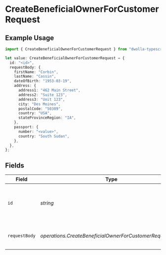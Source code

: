 # CreateBeneficialOwnerForCustomerRequest

## Example Usage

```typescript
import { CreateBeneficialOwnerForCustomerRequest } from "dwolla-typescript/models/operations";

let value: CreateBeneficialOwnerForCustomerRequest = {
  id: "<id>",
  requestBody: {
    firstName: "Corbin",
    lastName: "Cassin",
    dateOfBirth: "1953-03-19",
    address: {
      address1: "462 Main Street",
      address2: "Suite 123",
      address3: "Unit 123",
      city: "Des Moines",
      postalCode: "50309",
      country: "USA",
      stateProvinceRegion: "IA",
    },
    passport: {
      number: "<value>",
      country: "South Sudan",
    },
  },
};
```

## Fields

| Field                                                    | Type                                                     | Required                                                 | Description                                              |
| -------------------------------------------------------- | -------------------------------------------------------- | -------------------------------------------------------- | -------------------------------------------------------- |
| `id`                                                     | *string*                                                 | :heavy_check_mark:                                       | Customer ID for which to create a Beneficial Owner       |
| `requestBody`                                            | *operations.CreateBeneficialOwnerForCustomerRequestBody* | :heavy_check_mark:                                       | Parameters for creating a beneficial owner               |